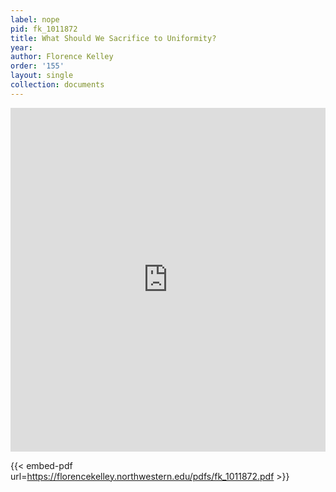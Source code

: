 ```yaml
---
label: nope
pid: fk_1011872
title: What Should We Sacrifice to Uniformity?
year:
author: Florence Kelley
order: '155'
layout: single
collection: documents
---
```

<iframe src="https://northwestern.app.box.com/embed/s/ke0xhk3hyw5pwzzn5zxreujjyg0mvr27?sortColumn=date&view=list" width="100%" height="550" frameborder="0" allowfullscreen webkitallowfullscreen msallowfullscreen></iframe>


{{< embed-pdf url=https://florencekelley.northwestern.edu/pdfs/fk_1011872.pdf >}}